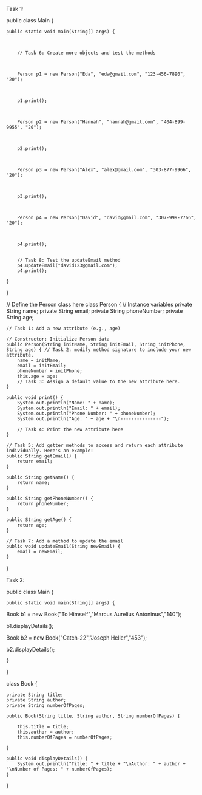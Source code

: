 Task 1:

public class Main {


    public static void main(String[] args) {



        // Task 6: Create more objects and test the methods



        Person p1 = new Person("Eda", "eda@gmail.com", "123-456-7890", "20");



        p1.print();



        Person p2 = new Person("Hannah", "hannah@gmail.com", "404-899-9955", "20");



        p2.print();



        Person p3 = new Person("Alex", "alex@gmail.com", "303-877-9966", "20");



        p3.print();



        Person p4 = new Person("David", "david@gmail.com", "307-999-7766", "20");



        p4.print();


        // Task 8: Test the updateEmail method
        p4.updateEmail("david123@gmail.com");
        p4.print();
        
    }
}

// Define the Person class here
class Person {
    // Instance variables
    private String name;
    private String email;
    private String phoneNumber;
    private String age;

    // Task 1: Add a new attribute (e.g., age)

    // Constructor: Initialize Person data
    public Person(String initName, String initEmail, String initPhone, String age) { // Task 2: modify method signature to include your new attribute.
        name = initName;
        email = initEmail;
        phoneNumber = initPhone;
        this.age = age;
        // Task 3: Assign a default value to the new attribute here.
    }

    public void print() {
        System.out.println("Name: " + name);
        System.out.println("Email: " + email);
        System.out.println("Phone Number: " + phoneNumber);
        System.out.println("Age: " + age + "\n---------------");

        // Task 4: Print the new attribute here
    }

    // Task 5: Add getter methods to access and return each attribute individually. Here's an example:
    public String getEmail() {
        return email;
    }

    public String getName() {
        return name;
    }

    public String getPhoneNumber() {
        return phoneNumber;
    }

    public String getAge() {
        return age;
    }

    // Task 7: Add a method to update the email
    public void updateEmail(String newEmail) {
        email = newEmail;
    }

}





Task 2:



public class Main {



    public static void main(String[] args) {







Book b1 = new Book("To Himself","Marcus Aurelius Antoninus","140");



b1.displayDetails();



Book b2 = new Book("Catch-22","Joseph Heller","453");



b2.displayDetails();







    }



}

class Book {

    private String title;
    private String author;
    private String numberOfPages;

    public Book(String title, String author, String numberOfPages) {

        this.title = title;
        this.author = author;
        this.numberOfPages = numberOfPages;

    }

    public void displayDetails() {
        System.out.println("Title: " + title + "\nAuthor: " + author + "\nNumber of Pages: " + numberOfPages);
    }
}
